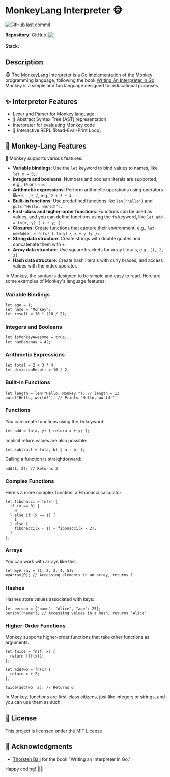 # MonkeyLang Interpreter 🐵

![GitHub last commit](https://img.shields.io/github/last-commit/theakhandpatel/monkeylang-go)

**Repository:** <Badge type="info">  [GitHub <img src="/images/github.svg" alt="GitHub" style="height: 20px; width: 20px; vertical-align: middle; padding-bottom: 3px; display: inline" />](https://github.com/theakhandpatel/monkeylang-go) </Badge>


**Stack:** <Badge type="tip" text="Golang" /> <Badge type="tip" text="Pratt Parser" />

## Description
🐵  The MonkeyLang Interpreter is a Go implementation of the Monkey programming language, following the book [Writing An Interpreter In Go](https://interpreterbook.com/). Monkey is a simple and fun language designed for educational purposes.


## ✨ Interpreter Features

- Lexer and Parser for Monkey language
- 🌳 Abstract Syntax Tree (AST) representation
- Interpreter for evaluating Monkey code
- 🔄 Interactive REPL (Read-Eval-Print Loop)


## 🐒 Monkey-Lang Features

🚀 Monkey supports various features:

- **Variable bindings**: Use the `let` keyword to bind values to names, like `let x = 5;`.
- **Integers and booleans**: Numbers and boolean literals are supported, e.g., `10` or `true`.
- **Arithmetic expressions**: Perform arithmetic operations using operators like `+`, `-`, `*`, `/`, e.g., `2 + 3 * 4`.
- **Built-in functions**: Use predefined functions like `len("hello")` and `puts("Hello, world!")`.
- **First-class and higher-order functions**: Functions can be used as values, and you can define functions using the `fn` keyword, like `let add = fn(x, y) { x + y; };`.
- **Closures**: Create functions that capture their environment, e.g., `let newAdder = fn(x) { fn(y) { x + y }; };`.
- **String data structure**: Create strings with double quotes and concatenate them with `+`.
- **Array data structure**: Use square brackets for array literals, e.g., `[1, 2, 3]`.
- **Hash data structure**: Create hash literals with curly braces, and access values with the index operator.

In Monkey, the syntax is designed to be simple and easy to read. Here are some examples of Monkey's language features:

### Variable Bindings

  ```
  let age = 1;
  let name = "Monkey";
  let result = 10 * (20 / 2);
  ```

### Integers and Booleans

  ```
  let isMonkeyAwesome = true;
  let numBananas = 42;
  ```

### Arithmetic Expressions

  ```
  let total = 2 + 3 * 4;
  let divisionResult = 10 / 2;
  ```

### Built-in Functions

  ```
  let length = len("Hello, Monkey!"); // length = 13
  puts("Hello, world!"); // Prints "Hello, world!"
  ```

### Functions

You can create functions using the `fn` keyword:

  ```
  let add = fn(x, y) { return x + y; };
  ```

  Implicit return values are also possible:

  ```
  let subtract = fn(a, b) { a - b; };
  ```

  Calling a function is straightforward:

  ```
  add(1, 2); // Returns 3
  ```

### Complex Functions

Here's a more complex function, a Fibonacci calculator:

  ```
  let fibonacci = fn(x) {
    if (x == 0) {
      0
    } else if (x == 1) {
      1
    } else {
      fibonacci(x - 1) + fibonacci(x - 2);
    }
  };
  ```

### Arrays

You can work with arrays like this:

  ```
  let myArray = [1, 2, 3, 4, 5];
  myArray[0]; // Accessing elements in an array, returns 1
  ```

### Hashes

Hashes store values associated with keys:

  ```
  let person = {"name": "Alice", "age": 25};
  person["name"]; // Accessing values in a hash, returns "Alice"
  ```

### Higher-Order Functions

Monkey supports higher-order functions that take other functions as arguments:

  ```
  let twice = fn(f, x) {
    return f(f(x));
  };

  let addTwo = fn(x) {
    return x + 2;
  };

  twice(addTwo, 2); // Returns 6
  ```

In Monkey, functions are first-class citizens, just like integers or strings, and you can use them as such.


## 📄 License

This project is licensed under the MIT License

## 🙏 Acknowledgments

- [Thorsten Ball](https://thorstenball.com/) for the book "Writing an Interpreter in Go."

Happy coding! 🚀🐵